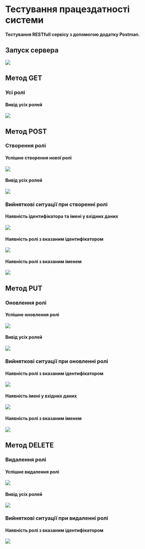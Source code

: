 # Тестування працездатності системи

#### Тестування RESTfull сервісу з допомогою додатку Postman.

## Запуск сервера
![](./media/test_img_1.png)

## Метод GET

### Усі ролі
#### Вивід усіх ролей
![](./media/test_img_2.png)

## Метод POST

### Створення ролі
#### Успішне створення нової ролі
![](./media/test_img_4.png)
#### Вивід усіх ролей
![](./media/test_img_3.png)
### Вийняткові ситуації при створенні ролі
#### Наявність ідентифікатора та імені у вхідних даних
![](./media/test_img_5.png)
#### Наявність ролі з вказаним ідентифікатором
![](./media/test_img_6.png)
#### Наявність ролі з вказаним іменем
![](./media/test_img_7.png)

## Метод PUT

### Оновлення ролі
#### Успішне оновлення ролі
![](./media/test_img_8.png)
#### Вивід усіх ролей
![](./media/test_img_9.png)
### Вийняткові ситуації при оновленні ролі
#### Наявність ролі з вказаним ідентифікатором
![](./media/test_img_10.png)
#### Наявність імені у вхідних даних
![](./media/test_img_11.png)
#### Наявність ролі з вказаним іменем
![](./media/test_img_12.png)

## Метод DELETE

### Видалення ролі
#### Успішне видалення ролі
![](./media/test_img_13.png)
#### Вивід усіх ролей
![](./media/test_img_14.png)
### Вийняткові ситуації при видаленні ролі
#### Наявність ролі з вказаним ідентифікатором
![](./media/test_img_15.png)
